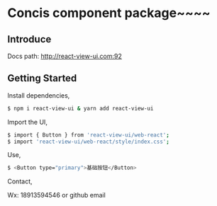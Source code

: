 # Concis component package~~~~

## Introduce

Docs path: <a href="http://react-view-ui.com:92">http://react-view-ui.com:92</a>

## Getting Started

Install dependencies,

```bash
$ npm i react-view-ui & yarn add react-view-ui
```

Import the UI,

```bash
$ import { Button } from 'react-view-ui/web-react';
$ import 'react-view-ui/web-react/style/index.css';
```

Use,

```bash
$ <Button type="primary">基础按钮</Button>
```

Contact,

Wx: 18913594546 or github email
